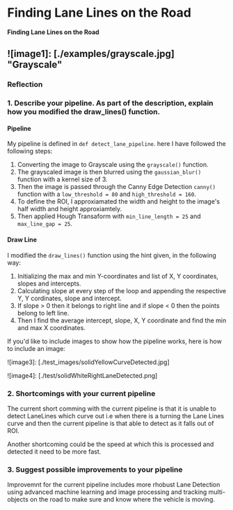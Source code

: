 # **Finding Lane Lines on the Road** 

**Finding Lane Lines on the Road**

[//]: # (Image References)

![image1]: [./examples/grayscale.jpg] "Grayscale"
---

### Reflection

### 1. Describe your pipeline. As part of the description, explain how you modified the draw_lines() function.

#### Pipeline
My pipeline is defined in `def detect_lane_pipeline`. here I have followed the following steps:
1. Converting the image to Grayscale using the `grayscale()` function.
2. The grayscaled image is then blurred using the `gaussian_blur()` function with a kernel size of 3.
3. Then the image is passed through the Canny Edge Detection `canny()` function with a `low_threshold = 80` and `high_threshold = 160`.
4. To define the ROI, I approxiamated the width and height to the image's half width and height approxiamtely. 
5. Then applied Hough Transaform with `min_line_length = 25` and `max_line_gap = 25`.

#### Draw Line
I modified the `draw_lines()` function using the hint given, in the following way: 
1. Initializing the max and min Y-coordinates and list of X, Y coordinates, slopes and intercepts. 
2. Calculating slope at every step of the loop and appending the respective Y, Y cordinates, slope and intercept.
3. If slope > 0 then it belongs to right line and if slope < 0 then the points belong to left line.
4. Then I find the average intercept, slope, X, Y coordinate and find the min and max X coordinates.


If you'd like to include images to show how the pipeline works, here is how to include an image: 

![image3]: [./test_images/solidYellowCurveDetected.jpg]

![image4]: [./test/solidWhiteRightLaneDetected.png]


### 2. Shortcomings with your current pipeline

The current short comming with the current pipeline is that it is unable to detect LaneLines which curve out i.e when there is a turning the Lane Lines curve and then the current pipeline is that able to detect as it falls out of ROI.

Another shortcoming could be the speed at which this is processed and detected it need to be more fast.


### 3. Suggest possible improvements to your pipeline

Improvemnt for the current pipeline includes more rhobust Lane Detection using advanced machine learning and image processing and tracking multi-objects on the road to make sure and know where the vehicle is moving.
